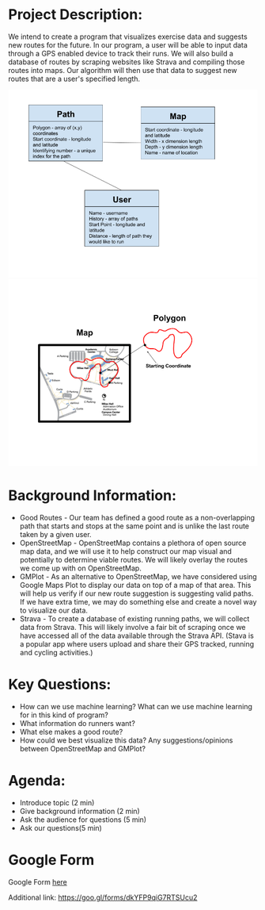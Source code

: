 # Project Description:

We intend to create a program that visualizes exercise data and suggests new routes for the future. In our program, a user will be able to input data through a GPS enabled device to track their runs. We will also build a database of routes by scraping websites like Strava and compiling those routes into maps. Our algorithm will then use that data to suggest new routes that are a user's specified length.

![alt text](Final_Project_UML.png)
![alt text](Map_to_Polygon.png)

# Background Information:

* Good Routes - Our team has defined a good route as a non-overlapping path that starts and stops at the same point and is unlike the last route taken by a given user.
* OpenStreetMap - OpenStreetMap contains a plethora of open source map data, and we will use it to help construct our map visual and potentially to determine viable routes. We will likely overlay the routes we come up with on OpenStreetMap.
* GMPlot - As an alternative to OpenStreetMap, we have considered using Google Maps Plot to display our data on top of a map of that area. This will help us verify if our new route suggestion is suggesting valid paths. If we have extra time, we may do something else and create a novel way to visualize our data.
* Strava - To create a database of existing running paths, we will collect data from Strava. This will likely involve a fair bit of scraping once we have accessed all of the data available through the Strava API. (Stava is a popular app where users upload and share their GPS tracked, running and cycling activities.)

# Key Questions:

* How can we use machine learning? What can we use machine learning for in this kind of program?
* What information do runners want?
* What else makes a good route?
* How could we best visualize this data? Any suggestions/opinions between OpenStreetMap and GMPlot?

# Agenda:

* Introduce topic (2 min)
* Give background information (2 min)
* Ask the audience for questions (5 min)
* Ask our questions(5 min)

# Google Form

Google Form [here](https://goo.gl/forms/dkYFP9qiG7RTSUcu2)

Additional link: https://goo.gl/forms/dkYFP9qiG7RTSUcu2
